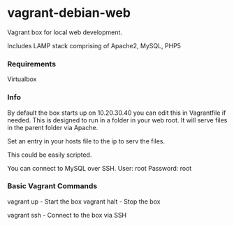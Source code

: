 vagrant-debian-web
==================

Vagrant box for local web development.

Includes LAMP stack comprising of Apache2, MySQL, PHP5

### Requirements

Virtualbox

### Info

By default the box starts up on 10.20.30.40 you can edit this in Vagrantfile if needed.
This is designed to run in a folder in your web root. It will serve files in the parent folder via Apache.

Set an entry in your hosts file to the ip to serv the files.

This could be easily scripted.

You can connect to MySQL over SSH. User: root Password: root


### Basic Vagrant Commands

vagrant up - Start the box
vagrant halt - Stop the box

vagrant ssh - Connect to the box via SSH

